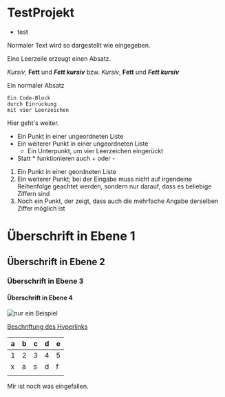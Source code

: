 # TestProjekt

- test

Normaler Text wird so dargestellt wie eingegeben.

Eine Leerzeile erzeugt einen Absatz.

*Kursiv*, **Fett** und ***Fett kursiv*** bzw.
_Kursiv_, __Fett__ und ___Fett kursiv___


Ein normaler Absatz

    Ein Code-Block
    durch Einrückung
    mit vier Leerzeichen

Hier geht's weiter.

* Ein Punkt in einer ungeordneten Liste
* Ein weiterer Punkt in einer ungeordneten Liste
    * Ein Unterpunkt, um vier Leerzeichen eingerückt
* Statt * funktionieren auch + oder -

1. Ein Punkt in einer geordneten Liste
1. Ein weiterer Punkt; bei der Eingabe muss nicht auf irgendeine Reihenfolge geachtet werden, sondern nur darauf, dass es beliebige Ziffern sind
1. Noch ein Punkt, der zeigt, dass auch die mehrfache Angabe derselben Ziffer möglich ist

# Überschrift in Ebene 1
## Überschrift in Ebene 2
### Überschrift in Ebene 3
#### Überschrift in Ebene 4


![nur ein Beispiel](https://upload.wikimedia.org/wikipedia/commons/d/d9/Example_de.jpg?20150328061122 "Beispielbild")


[Beschriftung des Hyperlinks](https://de.wikipedia.org/ "Titel, der beim Überfahren mit der Maus angezeigt wird")

| a 	| b 	| c 	| d 	| e 	|
|---	|---	|---	|---	|---	|
| 1 	| 2 	| 3 	| 4 	| 5 	|
| x 	| a 	| s 	| d 	| f 	|
|   	|   	|   	|   	|   	|


Mir ist noch was eingefallen.
